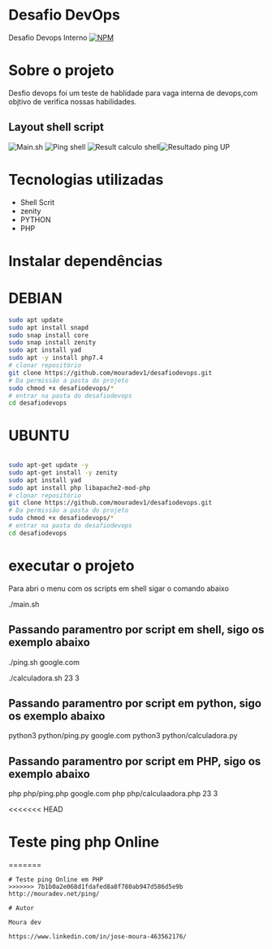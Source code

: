 # Desafio DevOps

Desafio Devops Interno
[![NPM](https://img.shields.io/npm/l/react)](https://github.com/mouradev1/desafiodevops/blob/main/LICENSE)

# Sobre o projeto 

Desfio devops foi um teste de hablidade para vaga interna de devops,com objtivo de verifica nossas habilidades.

## Layout shell script
![Main.sh](https://mouradev.net/img/main.png) ![Ping shell](https://mouradev.net/img/resultcalculo.png)
![Result calculo shell](https://mouradev.net/img/pingshell.png)![Resultado ping UP](https://mouradev.net/img/resultup.png)


# Tecnologias utilizadas
- Shell Scrit
- zenity
- PYTHON
- PHP

# Instalar dependências
# DEBIAN
```bash
sudo apt update
sudo apt install snapd
sudo snap install core
sudo snap install zenity
sudo apt install yad
sudo apt -y install php7.4
# clonar repositório
git clone https://github.com/mouradev1/desafiodevops.git
# Da permissão a pasta do projeto
sudo chmod +x desafiodevops/*
# entrar na pasta do desafiodevops
cd desafiodevops
```
# UBUNTU

```bash
 
sudo apt-get update -y
sudo apt-get install -y zenity
sudo apt install yad
sudo apt install php libapache2-mod-php
# clonar repositório
git clone https://github.com/mouradev1/desafiodevops.git
# Da permissão a pasta do projeto
sudo chmod +x desafiodevops/*
# entrar na pasta do desafiodevops
cd desafiodevops

```
# executar o projeto
Para abri o menu com os scripts em shell sigar o comando abaixo

./main.sh

## Passando paramentro por script em shell, sigo os exemplo abaixo 
./ping.sh google.com

./calculadora.sh 23 3

## Passando paramentro por script em python, sigo os exemplo abaixo 
python3 python/ping.py google.com
python3 python/calculadora.py

## Passando paramentro por script em PHP, sigo os exemplo abaixo 
php php/ping.php google.com
php php/calculaadora.php 23 3

<<<<<<< HEAD
# Teste ping php Online
=======
```
# Teste ping Online em PHP
>>>>>>> 7b1b0a2e068d1fdafed8a8f780ab947d586d5e9b
http://mouradev.net/ping/

# Autor

Moura dev

https://www.linkedin.com/in/jose-moura-463562176/
